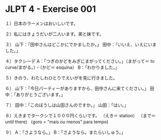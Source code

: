 # JLPT 4 - Exercise 001

１）日本のラーメンはおいしいです。

２）私にはきょうだいが二人います。弟と妹です。

３）
山下：「田中さんはどこかにでかましたか。」
田中：「いいえ、いえにいました。」

４）タクシーデ
A：「つぎのかどをみぎにまがってください。」（まがって＝ to curve/まがる。）・（かど＝ esquina）
B：「わかりました。」

５）きのう、わたしわひとりでえいがを見に行きました。

６）
山下：「今日パーティーがありますから、田中さんに来てください。」
田中：「ありがとうございます。」

７）
田中：「このぼうしは山田さんのですか。」
山田：「はい。」

８）えきまでタークシで１０００円くらいです。
（えき＝ station）
（まで＝ until there)
（goro = "mais ou menos" para tempo)

９）
A：「さようなら。」
B：「さようなら。またらいしゅう。」
